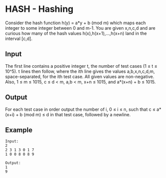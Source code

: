 # HASH - Hashing

Consider the hash function h(y) = a*y + b (mod m) which maps each integer to some integer between 0 and m-1. You are given x,n,c,d and are curious how many of the hash values h(x),h(x+1),...,h(x+n) land in the interval [c,d].

## Input
The first line contains a positive integer t, the number of test cases (1 ≤ t ≤ 10^5). t lines then follow, where the ith line gives the values a,b,x,n,c,d,m, space-separated, for the ith test case. All given values are non-negative. Also, 1 ≤ m ≤ 1015, c ≤ d < m, a,b < m, x+n ≤ 1015, and a*(x+n) + b ≤ 1015.

## Output
For each test case in order output the number of i, 0 ≤ i ≤ n, such that c ≤ a*(x+i) + b (mod m) ≤ d in that test case, followed by a newline.

## Example

```
Input:
2
2 3 1 3 0 1 7
1 0 0 8 0 8 9

Output:
1
9
```
